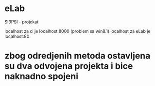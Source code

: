 # eLab
SI3PSI - projekat

localhost za ci je localhost:8000 (problem sa win8.1)
localhost za eLab je localhost:80

# zbog odredjenih metoda ostavljena su dva odvojena projekta i bice naknadno spojeni